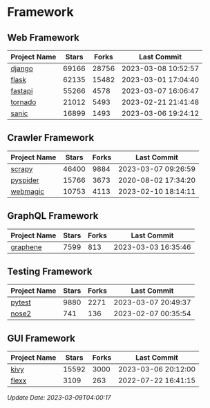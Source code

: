 # Framework

## Web Framework
| Project Name | Stars | Forks | Last Commit |
| ------------ | ----- | ----- | ----------- |
| [django](https://github.com/django/django) | 69166 | 28756 | 2023-03-08 10:52:57 |
| [flask](https://github.com/pallets/flask) | 62135 | 15482 | 2023-03-01 17:04:40 |
| [fastapi](https://github.com/tiangolo/fastapi) | 55266 | 4578 | 2023-03-07 16:06:47 |
| [tornado](https://github.com/tornadoweb/tornado) | 21012 | 5493 | 2023-02-21 21:41:48 |
| [sanic](https://github.com/sanic-org/sanic) | 16899 | 1493 | 2023-03-06 19:24:12 |

## Crawler Framework
| Project Name | Stars | Forks | Last Commit |
| ------------ | ----- | ----- | ----------- |
| [scrapy](https://github.com/scrapy/scrapy) | 46400 | 9884 | 2023-03-07 09:26:59 |
| [pyspider](https://github.com/binux/pyspider) | 15766 | 3673 | 2020-08-02 17:34:20 |
| [webmagic](https://github.com/code4craft/webmagic) | 10753 | 4113 | 2023-02-10 18:14:11 |

## GraphQL Framework
| Project Name | Stars | Forks | Last Commit |
| ------------ | ----- | ----- | ----------- |
| [graphene](https://github.com/graphql-python/graphene) | 7599 | 813 | 2023-03-03 16:35:46 |

## Testing Framework
| Project Name | Stars | Forks | Last Commit |
| ------------ | ----- | ----- | ----------- |
| [pytest](https://github.com/pytest-dev/pytest) | 9880 | 2271 | 2023-03-07 20:49:37 |
| [nose2](https://github.com/nose-devs/nose2) | 741 | 136 | 2023-02-07 00:35:54 |

## GUI Framework
| Project Name | Stars | Forks | Last Commit |
| ------------ | ----- | ----- | ----------- |
| [kivy](https://github.com/kivy/kivy) | 15592 | 3000 | 2023-03-06 20:12:00 |
| [flexx](https://github.com/flexxui/flexx) | 3109 | 263 | 2022-07-22 16:41:15 |

*Update Date: 2023-03-09T04:00:17*